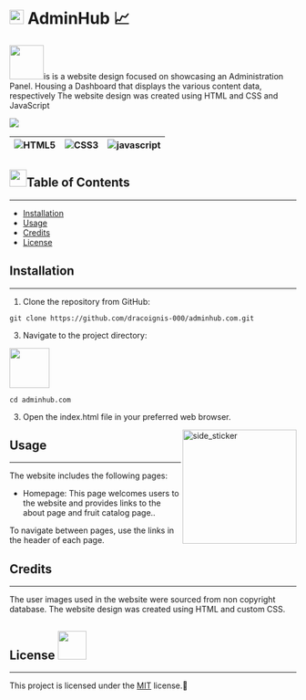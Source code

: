 # <img src="https://media2.giphy.com/media/QssGEmpkyEOhBCb7e1/giphy.gif?cid=ecf05e47a0n3gi1bfqntqmob8g9aid1oyj2wr3ds3mg700bl&rid=giphy.gif" width ="25"> AdminHub 📈

<img src="https://media.giphy.com/media/LnQjpWaON8nhr21vNW/giphy.gif" width="60">is is a website design focused on showcasing an Administration Panel. Housing a Dashboard that displays the various content data, respectively The website design was created using HTML and CSS and JavaScript

<img src="https://user-images.githubusercontent.com/73097560/115834477-dbab4500-a447-11eb-908a-139a6edaec5c.gif">

| ![HTML5](https://img.shields.io/badge/html5-%23E34F26.svg?style=for-the-badge&logo=html5&logoColor=white) | ![CSS3](https://img.shields.io/badge/css3-%231572B6.svg?style=for-the-badge&logo=css3&logoColor=white) | ![javascript](https://img.shields.io/badge/javascript%20-%23323330.svg?&style=for-the-badge&logo=javascript&logoColor=%23F7DF1E) | 
| --------------------------------------------------------------------------------------------------------- | ------------------------------------------------------------------------------------------------------ | -------------------------------------------------------------------------------------------------------------------------------- |

## <img src="https://media.giphy.com/media/iY8CRBdQXODJSCERIr/giphy.gif" width="30px">Table of Contents
---

-   [Installation](#installation)
-   [Usage](#usage)
-   [Credits](#credits)
-   [License](#license)

## Installation
---

1.  Clone the repository from GitHub:
```
git clone https://github.com/dracoignis-000/adminhub.com.git
```

3.  Navigate to the project directory:
<img src="https://c.tenor.com/SOVMSXmWB1kAAAAi/tony-star-jumping.gif" width="70">

```
cd adminhub.com
```

3.  Open the index.html file in your preferred web browser.

<img align="right" width=200px height=200px alt="side_sticker" src="https://media.giphy.com/media/TEnXkcsHrP4YedChhA/giphy.gif" />

## Usage
---

The website includes the following pages:

-   Homepage: This page welcomes users to the website and provides links to the about page and fruit catalog page..

To navigate between pages, use the links in the header of each page.

## Credits
---


The user images used in the website were sourced from non copyright database. The website design was created using HTML and custom CSS.

## License    <img src="https://c.tenor.com/XSbD902n1fwAAAAi/rennen-fast.gif" width="50">
---

This project is licensed under the [MIT](https://opensource.org/licenses/MIT) license.